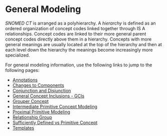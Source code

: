 # General Modeling

_SNOMED CT_ is arranged as a polyhierarchy. A _hierarchy_ is defined as an ordered organization of concept codes linked together through IS A relationships. Concept codes are linked to their more general parent concept codes directly above them in a hierarchy. Concepts with more general meanings are usually located at the top of the hierarchy and then at each level down the hierarchy the meanings become increasingly more specialized. 

For general modeling information, use the following links to jump to the following pages:

  * [Annotations](Annotations_273518997.html)
  * [Changes to Components](Changes-to-Components_179932107.html)
  * [Conjunction and Disjunction](Conjunction-and-Disjunction_179932117.html)
  * [General Concept Inclusions - GCIs](General-Concept-Inclusions---GCIs_179932120.html)
  * [Grouper Concept](Grouper-Concept_179932070.html)
  * [Intermediate Primitive Concept Modeling](Intermediate-Primitive-Concept-Modeling_179932069.html)
  * [Proximal Primitive Modeling](Proximal-Primitive-Modeling_179932060.html)
  * [Relationship Group](Relationship-Group_179932072.html)
  * [Sufficiently Defined vs Primitive Concept](Sufficiently-Defined-vs-Primitive-Concept_179932053.html)
  * [Templates](Templates_179932140.html)

  

